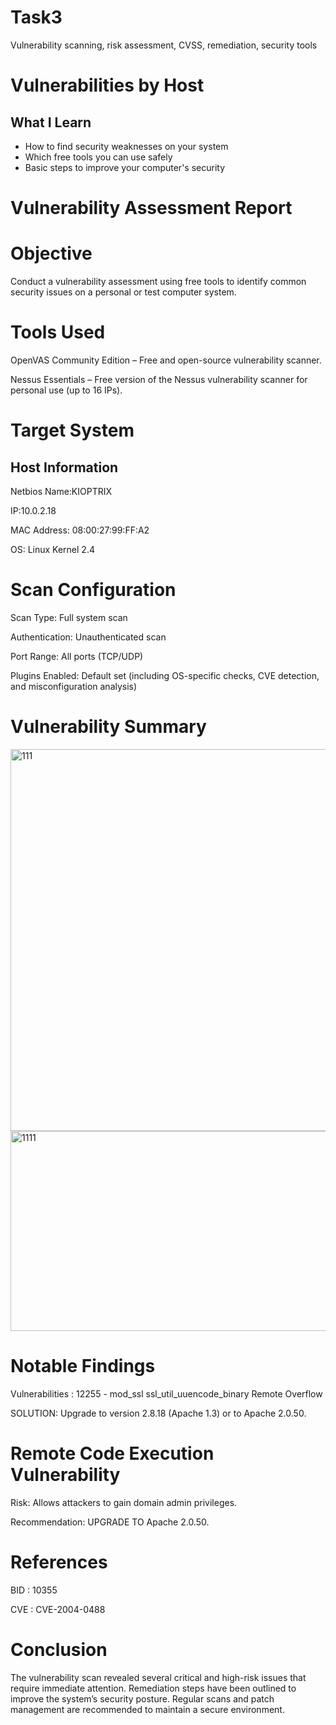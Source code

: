 # Task3

 Vulnerability scanning, risk assessment, CVSS, remediation, security tools

 # Vulnerabilities by Host

##  What I Learn

- How to find security weaknesses on your system
- Which free tools you can use safely
- Basic steps to improve your computer's security

# Vulnerability Assessment Report

# Objective

Conduct a vulnerability assessment using free tools to identify common security issues on a personal or test computer system.

# Tools Used

OpenVAS Community Edition – Free and open-source vulnerability scanner.

Nessus Essentials – Free version of the Nessus vulnerability scanner for personal use (up to 16 IPs).

# Target System
 
## Host Information
 
 Netbios Name:KIOPTRIX
 
 IP:10.0.2.18
 
 MAC Address: 08:00:27:99:FF:A2
 
 OS: Linux Kernel 2.4

 # Scan Configuration
 
Scan Type: Full system scan

Authentication: Unauthenticated scan

Port Range: All ports (TCP/UDP)

Plugins Enabled: Default set (including OS-specific checks, CVE detection, and misconfiguration analysis)

# Vulnerability Summary

 <img width="544" height="611" alt="111" src="https://github.com/user-attachments/assets/8b37fc41-7015-4d8b-81ee-272e2d478244" />

 <img width="548" height="320" alt="1111" src="https://github.com/user-attachments/assets/6407676a-7da9-42ac-b0d2-2a9b12a634e2" />


 # Notable Findings

 Vulnerabilities : 12255 - mod_ssl ssl_util_uuencode_binary Remote Overflow

  SOLUTION:  Upgrade to version 2.8.18 (Apache 1.3) or to Apache 2.0.50.

 #  Remote Code Execution Vulnerability 
 
  Risk:           Allows attackers to gain domain admin privileges.
  
  Recommendation: UPGRADE TO Apache 2.0.50.

  #  References
  
 BID :  10355
 
 CVE :  CVE-2004-0488

# Conclusion

The vulnerability scan revealed several critical and high-risk issues that require immediate attention. Remediation steps have been outlined to improve the system’s security posture. Regular scans and patch management are recommended to maintain a secure environment.
 
 
  



 


